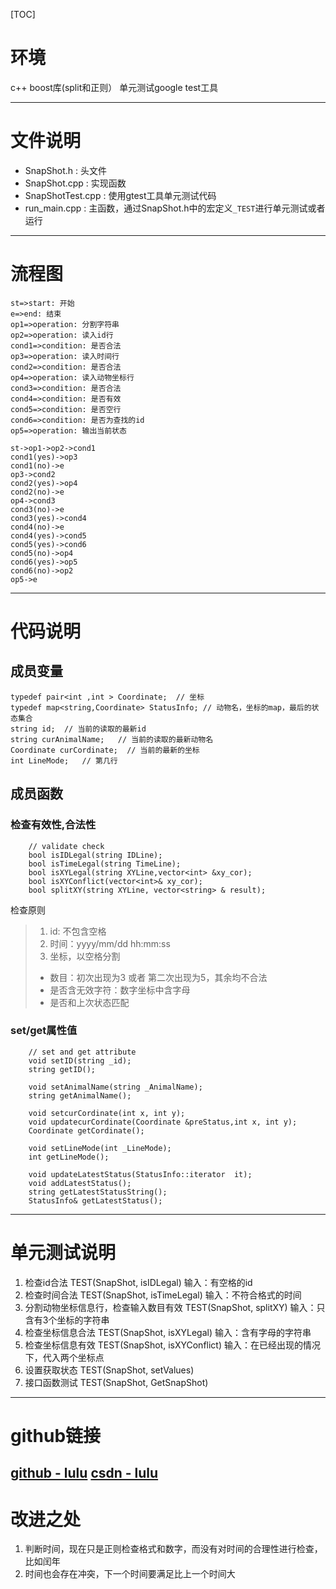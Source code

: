 [TOC]

# 环境
c++
boost库(split和正则）
单元测试google test工具
 
---

# 文件说明
-  SnapShot.h : 头文件 
- SnapShot.cpp : 实现函数 
- SnapShotTest.cpp : 使用gtest工具单元测试代码
- run_main.cpp : 主函数，通过SnapShot.h中的宏定义`_TEST`进行单元测试或者运行

---
# 流程图
```flow
st=>start: 开始
e=>end: 结束
op1=>operation: 分割字符串
op2=>operation: 读入id行
cond1=>condition: 是否合法
op3=>operation: 读入时间行
cond2=>condition: 是否合法
op4=>operation: 读入动物坐标行
cond3=>condition: 是否合法
cond4=>condition: 是否有效
cond5=>condition: 是否空行
cond6=>condition: 是否为查找的id
op5=>operation: 输出当前状态

st->op1->op2->cond1
cond1(yes)->op3
cond1(no)->e
op3->cond2
cond2(yes)->op4
cond2(no)->e
op4->cond3
cond3(no)->e
cond3(yes)->cond4
cond4(no)->e
cond4(yes)->cond5
cond5(yes)->cond6
cond5(no)->op4
cond6(yes)->op5
cond6(no)->op2
op5->e
```

---
# 代码说明
## 成员变量
```
typedef pair<int ,int > Coordinate;  // 坐标
typedef map<string,Coordinate> StatusInfo; // 动物名，坐标的map，最后的状态集合
string id;  // 当前的读取的最新id
string curAnimalName;	// 当前的读取的最新动物名
Coordinate curCordinate;  // 当前的最新的坐标
int LineMode;	// 第几行
```

## 成员函数

### 检查有效性,合法性
```
	// validate check
	bool isIDLegal(string IDLine);
	bool isTimeLegal(string TimeLine);
	bool isXYLegal(string XYLine,vector<int> &xy_cor);
	bool isXYConflict(vector<int>& xy_cor);
	bool splitXY(string XYLine, vector<string> & result);
```
检查原则
> 1. id: 不包含空格
> 2. 时间：yyyy/mm/dd hh:mm:ss
> 3. 坐标，以空格分割
> * 数目：初次出现为3 或者 第二次出现为5，其余均不合法
> * 是否含无效字符：数字坐标中含字母
> * 是否和上次状态匹配

### set/get属性值
```
	// set and get attribute
	void setID(string _id);
	string getID();

	void setAnimalName(string _AnimalName);
	string getAnimalName();

	void setcurCordinate(int x, int y);
	void updatecurCordinate(Coordinate &preStatus,int x, int y);
	Coordinate getCordinate();

	void setLineMode(int _LineMode);
	int getLineMode();

	void updateLatestStatus(StatusInfo::iterator  it);
	void addLatestStatus();
	string getLatestStatusString();
	StatusInfo& getLatestStatus();
```


---

# 单元测试说明
1. 检查id合法
TEST(SnapShot, isIDLegal) 
输入：有空格的id
2. 检查时间合法
TEST(SnapShot, isTimeLegal)
输入：不符合格式的时间
3. 分割动物坐标信息行，检查输入数目有效
TEST(SnapShot, splitXY)
输入：只含有3个坐标的字符串
4. 检查坐标信息合法
TEST(SnapShot, isXYLegal)
输入：含有字母的字符串
5. 检查坐标信息有效
TEST(SnapShot, isXYConflict)
输入：在已经出现的情况下，代入两个坐标点
6. 设置获取状态
TEST(SnapShot, setValues)
7. 接口函数测试
TEST(SnapShot, GetSnapShot)

---

# github链接
[github - lulu](https://github.com/lulu920819/PracticeCode/tree/master/SnapShot)
[csdn - lulu](http://blog.csdn.net/github_30830155)
---

# 改进之处
1. 判断时间，现在只是正则检查格式和数字，而没有对时间的合理性进行检查，比如闰年
2. 时间也会存在冲突，下一个时间要满足比上一个时间大
